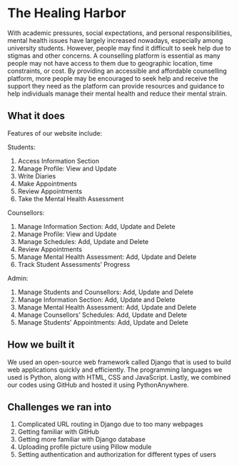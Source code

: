 # The Healing Harbor
With academic pressures, social expectations, and personal responsibilities, mental health issues have largely increased nowadays, especially among university students. However, people may find it difficult to seek help due to stigmas and other concerns. A counselling platform is essential as many people may not have access to them due to geographic location, time constraints, or cost. By providing an accessible and affordable counselling platform, more people may be encouraged to seek help and receive the support they need as the platform can provide resources and guidance to help individuals manage their mental health and reduce their mental strain.

## What it does
Features of our website include:

Students:
1. Access Information Section
2. Manage Profile: View and Update
3. Write Diaries
4. Make Appointments
5. Review Appointments
6. Take the Mental Health Assessment
   
Counsellors:
1. Manage Information Section: Add, Update and Delete
2. Manage Profile: View and Update
3. Manage Schedules: Add, Update and Delete
4. Review Appointments
5. Manage Mental Health Assessment: Add, Update and Delete
6. Track Student Assessments’ Progress
   
Admin:
1. Manage Students and Counsellors: Add, Update and Delete
2. Manage Information Section: Add, Update and Delete
3. Manage Mental Health Assessment: Add, Update and Delete
4. Manage Counsellors’ Schedules: Add, Update and Delete
5. Manage Students’ Appointments: Add, Update and Delete

## How we built it
We used an open-source web framework called Django that is used to build web applications quickly and efficiently. The programming languages we used is Python, along with HTML, CSS and JavaScript. Lastly, we combined our codes using GitHub and hosted it using PythonAnywhere.

## Challenges we ran into
1. Complicated URL routing in Django due to too many webpages
2. Getting familiar with GitHub
3. Getting more familiar with Django database
4. Uploading profile picture using Pillow module
5. Setting authentication and authorization for different types of users

